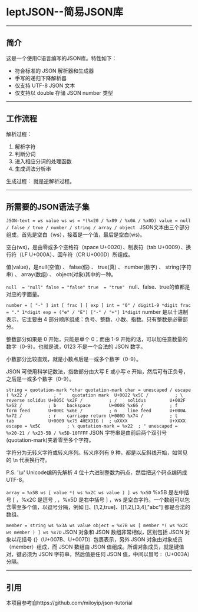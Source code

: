 leptJSON--简易JSON库
===

---
简介
-----
这是一个使用C语言编写的JSON库。特性如下：

 - 符合标准的 JSON 解析器和生成器
 - 手写的递归下降解析器
 - 仅支持 UTF-8 JSON 文本
 - 仅支持以 double 存储 JSON number 类型

---

工作流程
-----
解析过程：

 1. 解析字符
 2. 判断分词
 3. 进入相应分词的处理函数
 4. 生成词法分析串

生成过程：
 就是逆解析过程。

---

所需要的JSON语法子集
-----
`JSON-text = ws value ws
ws = *(%x20 / %x09 / %x0A / %x0D)
value = null / false / true / number / string / array / object `
JSON文本由三个部分组成，首先是空白（ws），接着是一个值，最后是空白(ws)。

空白(ws)，是由零或多个空格符（space U+0020）、制表符（tab U+0009）、换行符（LF U+000A）、回车符（CR U+000D）所组成。

值(value)，是null(空值) 、 false(假) 、 true(真) 、 number(数字) 、 string(字符串) 、 array(数组) 、 object(对象)其中的一种。

`null  = "null"
false = "false"
true  = "true" `
null、false、true的值都是对应的字面量。

`number = [ "-" ] int [ frac ] [ exp ]
int = "0" / digit1-9 *digit
frac = "." 1*digit
exp = ("e" / "E") ["-" / "+"] 1*digit`
number 是以十进制表示，它主要由 4 部分顺序组成：负号、整数、小数、指数。只有整数是必需部分。

整数部分如果是 0 开始，只能是单个 0；而由 1-9 开始的话，可以加任意数量的数字（0-9）。也就是说，0123 不是一个合法的 JSON 数字。

小数部分比较直观，就是小数点后是一或多个数字（0-9）。

JSON 可使用科学记数法，指数部分由大写 E 或小写 e 开始，然后可有正负号，之后是一或多个数字（0-9）。

`string = quotation-mark *char quotation-mark
char = unescaped /
   escape (
       %x22 /          ; "    quotation mark  U+0022
       %x5C /          ; \    reverse solidus U+005C
       %x2F /          ; /    solidus         U+002F
       %x62 /          ; b    backspace       U+0008
       %x66 /          ; f    form feed       U+000C
       %x6E /          ; n    line feed       U+000A
       %x72 /          ; r    carriage return U+000D
       %x74 /          ; t    tab             U+0009
       %x75 4HEXDIG )  ; uXXXX                U+XXXX
escape = %x5C          ; \
quotation-mark = %x22  ; "
unescaped = %x20-21 / %x23-5B / %x5D-10FFFF`
JSON 字符串是由前后两个双引号(quotation-mark)夹着零至多个字符。

字符分为无转义字符或转义序列。转义序列有 9 种，都是以反斜线开始，如常见的 \n 代表换行符。

P.S.   '\u' Unicode编码先解析 4 位十六进制整数为码点，然后把这个码点编码成 UTF-8。


`array = %x5B ws [ value *( ws %x2C ws value ) ] ws %x5D`
%x5B 是左中括号 [ ，%x2C 是逗号 , ，%x5D 是右中括号 ] ，ws 是空白字符。一个数组可以包含零至多个值，以逗号分隔，例如 []、[1,2,true]、[[1,2],[3,4],"abc"] 都是合法的数组。

`member = string ws %x3A ws value
object = %x7B ws [ member *( ws %x2C ws member ) ] ws %x7D`
JSON 对象和 JSON 数组非常相似，区别包括 JSON 对象以花括号 {}（U+007B、U+007D）包裹表示，另外 JSON 对象由对象成员（member）组成，而 JSON 数组由 JSON 值组成。所谓对象成员，就是键值对，键必须为 JSON 字符串，然后值是任何 JSON 值，中间以冒号 :（U+003A）分隔。

---

引用
-----
本项目参考自https://github.com/miloyip/json-tutorial
